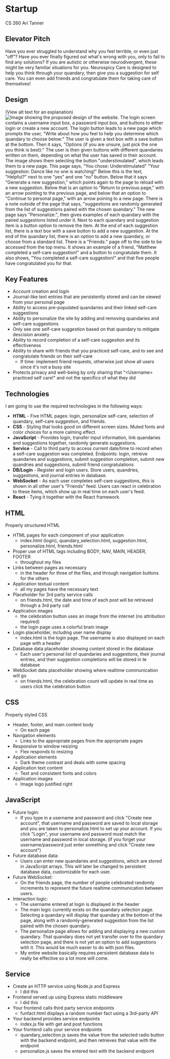 # Startup
CS 260
Ari Tanner  

## Elevator Pitch
Have you ever struggled to understand why you feel terrible, or even just "off"? Have you ever finally figured out what's wrong with you, only to fail to find any solutions? If you are autistic or otherwise neurodivergent, these might be very familiar situations for you. Neurospicy Care is designed to help you think through your quandary, then give you a suggestion for self care. You can even add friends and congratulate them for taking care of themselves!  

## Design
(View alt text for an explanation)
![Image showing the proposed design of the website. The login screen contains a username input box, a password input box, and buttons to either login or create a new account. The login button leads to a new page which prompts the user, "Write about how you feel to help you determine which quandary to choose below:" The user is given a text box with a save button at the bottom. Then it says, "Options (if you are unsure, just pick the one you think is best):" The user is then given buttons with different quandaries written on them, depending on what the user has saved in their account. The image shows them selecting the button "understimulated", which leads them to a new page. This page says, "You chose: Understimulated" "Your suggestion: Dance like no one is watching!" Below this is the text, "Helpful?" next to one "yes" and one "no" button. Below that it says "Generate a new suggestion," which points again to the page to reload with a new suggestion. Below that is an option to "Return to previous page," with an arrow pointing to the previous page, and below that an option to "Continue to personal page," with an arrow poining to a new page. There is a note outside of the page that says, "suggestions are randomly generated from the list of suggestions paired with the chosen quandary." The new page says "Personalize:", then gives examples of each quandary with the paired suggestions listed under it. Next to each quandary and suggestion item is a button option to remove the item. At the end of each suggestion list, there is a text box with a save button to add a new suggestion. At the end of the quandary list, there is an option to add a new quandary, or choose from a standard list. There is a "Friends:" page off to the side to be accessed from the top menu. It shows an example of a friend, "Matthew completed a self-care suggestion!" and a button to congratulate them. It also shows, "You completed a self-care suggestion!" and that five people have congratulated you for that.](/IMG_0922.jpg)  

## Key Features
- Account creation and login
- Journal-like text entries that are persistently stored and can be viewed from your personal page
- Ability to access pre-populated quandaries and their linked self-care suggestions
- Ability to personalize the site by adding and removing quandaries and self-care suggestions
- Only see one self-care suggestion based on that quandary to mitigate descision anxiety
- Ability to record completion of a self-care suggestion and its effectiveness
- Ability to share with friends that you practiced self-care, and to see and congratulate friends on their self-care
    - If time: implement friend requests, otherwise just show all users since it's not a busy site
- Protects privacy and well-being by only sharing that "\<Username\> practiced self care!" and not the specifics of what they did  

## Technologies
I am going to use the required technologies in the following ways:
- **HTML** - Five HTML pages: login, personalize self-care, selection of quandary, self-care suggestion, and friends.
- **CSS** - Styling that looks good on different screen sizes. Muted fonts and color choices for a more calming effect.
- **JavaScript** - Provides login, transfer input information, link quandaries and suggestions together, randomly generate suggestions.
- **Service** - Call to third party to access current date/time to record when a self-care suggestion was completed. Endpoints: login, retreive quandaries and suggestions, submit suggestion completion, submit new quandries and suggestions, submit friend congratulations
- **DB/Login** - Register and login users. Store users, quandries, suggestions, and journal entries in database.
- **WebSocket** - As each user completes self-care suggestions, this is shown in all other user's "Friends" feed. Users can react in celebration to these items, which show up in real time on each user's feed.
- **React** - Tying it together with the React framework.  

## HTML
Properly structured HTML
- HTML pages for each component of your application
    - index.html (login), quandary_selection.html, suggestion.html, personalize.html, friends.html
- Proper use of HTML tags including BODY, NAV, MAIN, HEADER, FOOTER
    - throughout my files
- Links between pages as necessary
    - in the header for three of the files, and through navigation buttons for the others
- Application textual content
    - all my pages have the necessary text
- Placeholder for 3rd party service calls
    - on friends.html, the date and time of each post will be retrieved through a 3rd party call
- Application images
    - the celebration button uses an image from the internet (no attribution required)
    - the login page uses a colorful brain image
- Login placeholder, including user name display
    - index.html is the login page. The username is also displayed on each page with a header
- Database data placeholder showing content stored in the database
    - Each user's personal list of quandaries and suggestions, their journal entries, and their suggestion completions will be stored in te database
- WebSocket data placeholder showing where realtime communication will go
    - on friends.html, the celebration count will update in real time as users click the celebration button  

## CSS
Properly styled CSS
- Header, footer, and main content body
    - On each page
- Navigation elements
    - Links to the appropriate pages from the appropriate pages
- Responsive to window resizing
    - Flex responds to resizing
- Application elements
    - Dark theme contrast and deals with some spacing
- Application text content
    - Text and consistent fonts and colors
- Application images
    - Image logo justified right  

## JavaScript
- Future login: 
    - If you type in a username and password and click "Create new account", that username and password are saved to local storage and you are taken to personalize.html to set up your account. If you click "Login", your username and password must match the username and password in local storage. (if you forget your username/password just enter something and click "Create new account")
- Future database data:
    - Users can enter new quandaries and suggestions, which are stored in JavaScript arrays. This will later be changed to persistent database data, customizable for each user.
- Future WebSocket:
    - On the friends page, the number of people celebrated randomly increments to represent the future realtime communication between users.
- Interaction logic:
    - The username entered at login is displayed in the header
    - The main logic currently exists on the quandary selection page. Selecting a quandary will display that quandary at the bottom of the page, along with a randomly-generated suggestion from the list paired with the chosen quandary. 
    - The personalize page allows for adding and displaying a new custom quandary. That quandary does not yet transfer over to the quandary selection page, and there is not yet an option to add suggestions with it. This would be much easier to do with json files.
    - My entire website basically requires persistent database data to really be effective so a lot more will come.

## Service
- Create an HTTP service using Node.js and Express
    - I did this
- Frontend served up using Express static middleware
    - I did this
- Your frontend calls third party service endpoints
    - funfact.html displays a random number fact using a 3rd-party API
- Your backend provides service endpoints
    - index.js file with get and post functions
- Your frontend calls your service endpoints
    - quandary_selection.js saves the value from the selected radio button with the backend endpoint, and then retrieves that value with the endpoint
    - personalize.js saves the entered text with the backend endpoint